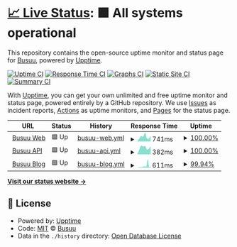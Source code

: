 # [📈 Live Status](https://Busuu.github.io/status): <!--live status--> **🟩 All systems operational**

This repository contains the open-source uptime monitor and status page for [Busuu](https://www.busuu.com), powered by [Upptime](https://github.com/upptime/upptime).

[![Uptime CI](https://github.com/Busuu/status/workflows/Uptime%20CI/badge.svg)](https://github.com/Busuu/status/actions?query=workflow%3A%22Uptime+CI%22)
[![Response Time CI](https://github.com/Busuu/status/workflows/Response%20Time%20CI/badge.svg)](https://github.com/Busuu/status/actions?query=workflow%3A%22Response+Time+CI%22)
[![Graphs CI](https://github.com/Busuu/status/workflows/Graphs%20CI/badge.svg)](https://github.com/Busuu/status/actions?query=workflow%3A%22Graphs+CI%22)
[![Static Site CI](https://github.com/Busuu/status/workflows/Static%20Site%20CI/badge.svg)](https://github.com/Busuu/status/actions?query=workflow%3A%22Static+Site+CI%22)
[![Summary CI](https://github.com/Busuu/status/workflows/Summary%20CI/badge.svg)](https://github.com/Busuu/status/actions?query=workflow%3A%22Summary+CI%22)

With [Upptime](https://upptime.js.org), you can get your own unlimited and free uptime monitor and status page, powered entirely by a GitHub repository. We use [Issues](https://github.com/Busuu/status/issues) as incident reports, [Actions](https://github.com/Busuu/status/actions) as uptime monitors, and [Pages](https://Busuu.github.io/status) for the status page.

<!--start: status pages-->
<!-- This summary is generated by Upptime (https://github.com/upptime/upptime) -->
<!-- Do not edit this manually, your changes will be overwritten -->
<!-- prettier-ignore -->
| URL | Status | History | Response Time | Uptime |
| --- | ------ | ------- | ------------- | ------ |
| <img alt="" src="https://icons.duckduckgo.com/ip3/www.busuu.com.ico" height="13"> [Busuu Web](https://www.busuu.com) | 🟩 Up | [busuu-web.yml](https://github.com/Busuu/status/commits/HEAD/history/busuu-web.yml) | <details><summary><img alt="Response time graph" src="./graphs/busuu-web/response-time-week.png" height="20"> 741ms</summary><br><a href="https://Busuu.github.io/status/history/busuu-web"><img alt="Response time 652" src="https://img.shields.io/endpoint?url=https%3A%2F%2Fraw.githubusercontent.com%2FBusuu%2Fstatus%2FHEAD%2Fapi%2Fbusuu-web%2Fresponse-time.json"></a><br><a href="https://Busuu.github.io/status/history/busuu-web"><img alt="24-hour response time 882" src="https://img.shields.io/endpoint?url=https%3A%2F%2Fraw.githubusercontent.com%2FBusuu%2Fstatus%2FHEAD%2Fapi%2Fbusuu-web%2Fresponse-time-day.json"></a><br><a href="https://Busuu.github.io/status/history/busuu-web"><img alt="7-day response time 741" src="https://img.shields.io/endpoint?url=https%3A%2F%2Fraw.githubusercontent.com%2FBusuu%2Fstatus%2FHEAD%2Fapi%2Fbusuu-web%2Fresponse-time-week.json"></a><br><a href="https://Busuu.github.io/status/history/busuu-web"><img alt="30-day response time 643" src="https://img.shields.io/endpoint?url=https%3A%2F%2Fraw.githubusercontent.com%2FBusuu%2Fstatus%2FHEAD%2Fapi%2Fbusuu-web%2Fresponse-time-month.json"></a><br><a href="https://Busuu.github.io/status/history/busuu-web"><img alt="1-year response time 652" src="https://img.shields.io/endpoint?url=https%3A%2F%2Fraw.githubusercontent.com%2FBusuu%2Fstatus%2FHEAD%2Fapi%2Fbusuu-web%2Fresponse-time-year.json"></a></details> | <details><summary><a href="https://Busuu.github.io/status/history/busuu-web">100.00%</a></summary><a href="https://Busuu.github.io/status/history/busuu-web"><img alt="All-time uptime 99.99%" src="https://img.shields.io/endpoint?url=https%3A%2F%2Fraw.githubusercontent.com%2FBusuu%2Fstatus%2FHEAD%2Fapi%2Fbusuu-web%2Fuptime.json"></a><br><a href="https://Busuu.github.io/status/history/busuu-web"><img alt="24-hour uptime 100.00%" src="https://img.shields.io/endpoint?url=https%3A%2F%2Fraw.githubusercontent.com%2FBusuu%2Fstatus%2FHEAD%2Fapi%2Fbusuu-web%2Fuptime-day.json"></a><br><a href="https://Busuu.github.io/status/history/busuu-web"><img alt="7-day uptime 100.00%" src="https://img.shields.io/endpoint?url=https%3A%2F%2Fraw.githubusercontent.com%2FBusuu%2Fstatus%2FHEAD%2Fapi%2Fbusuu-web%2Fuptime-week.json"></a><br><a href="https://Busuu.github.io/status/history/busuu-web"><img alt="30-day uptime 99.99%" src="https://img.shields.io/endpoint?url=https%3A%2F%2Fraw.githubusercontent.com%2FBusuu%2Fstatus%2FHEAD%2Fapi%2Fbusuu-web%2Fuptime-month.json"></a><br><a href="https://Busuu.github.io/status/history/busuu-web"><img alt="1-year uptime 99.99%" src="https://img.shields.io/endpoint?url=https%3A%2F%2Fraw.githubusercontent.com%2FBusuu%2Fstatus%2FHEAD%2Fapi%2Fbusuu-web%2Fuptime-year.json"></a></details>
| <img alt="" src="https://icons.duckduckgo.com/ip3/api.busuu.com.ico" height="13"> [Busuu API](https://api.busuu.com/api/v2/health) | 🟩 Up | [busuu-api.yml](https://github.com/Busuu/status/commits/HEAD/history/busuu-api.yml) | <details><summary><img alt="Response time graph" src="./graphs/busuu-api/response-time-week.png" height="20"> 382ms</summary><br><a href="https://Busuu.github.io/status/history/busuu-api"><img alt="Response time 368" src="https://img.shields.io/endpoint?url=https%3A%2F%2Fraw.githubusercontent.com%2FBusuu%2Fstatus%2FHEAD%2Fapi%2Fbusuu-api%2Fresponse-time.json"></a><br><a href="https://Busuu.github.io/status/history/busuu-api"><img alt="24-hour response time 451" src="https://img.shields.io/endpoint?url=https%3A%2F%2Fraw.githubusercontent.com%2FBusuu%2Fstatus%2FHEAD%2Fapi%2Fbusuu-api%2Fresponse-time-day.json"></a><br><a href="https://Busuu.github.io/status/history/busuu-api"><img alt="7-day response time 382" src="https://img.shields.io/endpoint?url=https%3A%2F%2Fraw.githubusercontent.com%2FBusuu%2Fstatus%2FHEAD%2Fapi%2Fbusuu-api%2Fresponse-time-week.json"></a><br><a href="https://Busuu.github.io/status/history/busuu-api"><img alt="30-day response time 365" src="https://img.shields.io/endpoint?url=https%3A%2F%2Fraw.githubusercontent.com%2FBusuu%2Fstatus%2FHEAD%2Fapi%2Fbusuu-api%2Fresponse-time-month.json"></a><br><a href="https://Busuu.github.io/status/history/busuu-api"><img alt="1-year response time 368" src="https://img.shields.io/endpoint?url=https%3A%2F%2Fraw.githubusercontent.com%2FBusuu%2Fstatus%2FHEAD%2Fapi%2Fbusuu-api%2Fresponse-time-year.json"></a></details> | <details><summary><a href="https://Busuu.github.io/status/history/busuu-api">100.00%</a></summary><a href="https://Busuu.github.io/status/history/busuu-api"><img alt="All-time uptime 99.99%" src="https://img.shields.io/endpoint?url=https%3A%2F%2Fraw.githubusercontent.com%2FBusuu%2Fstatus%2FHEAD%2Fapi%2Fbusuu-api%2Fuptime.json"></a><br><a href="https://Busuu.github.io/status/history/busuu-api"><img alt="24-hour uptime 100.00%" src="https://img.shields.io/endpoint?url=https%3A%2F%2Fraw.githubusercontent.com%2FBusuu%2Fstatus%2FHEAD%2Fapi%2Fbusuu-api%2Fuptime-day.json"></a><br><a href="https://Busuu.github.io/status/history/busuu-api"><img alt="7-day uptime 100.00%" src="https://img.shields.io/endpoint?url=https%3A%2F%2Fraw.githubusercontent.com%2FBusuu%2Fstatus%2FHEAD%2Fapi%2Fbusuu-api%2Fuptime-week.json"></a><br><a href="https://Busuu.github.io/status/history/busuu-api"><img alt="30-day uptime 100.00%" src="https://img.shields.io/endpoint?url=https%3A%2F%2Fraw.githubusercontent.com%2FBusuu%2Fstatus%2FHEAD%2Fapi%2Fbusuu-api%2Fuptime-month.json"></a><br><a href="https://Busuu.github.io/status/history/busuu-api"><img alt="1-year uptime 99.99%" src="https://img.shields.io/endpoint?url=https%3A%2F%2Fraw.githubusercontent.com%2FBusuu%2Fstatus%2FHEAD%2Fapi%2Fbusuu-api%2Fuptime-year.json"></a></details>
| <img alt="" src="https://icons.duckduckgo.com/ip3/blog.busuu.com.ico" height="13"> [Busuu Blog](https://blog.busuu.com/) | 🟩 Up | [busuu-blog.yml](https://github.com/Busuu/status/commits/HEAD/history/busuu-blog.yml) | <details><summary><img alt="Response time graph" src="./graphs/busuu-blog/response-time-week.png" height="20"> 611ms</summary><br><a href="https://Busuu.github.io/status/history/busuu-blog"><img alt="Response time 651" src="https://img.shields.io/endpoint?url=https%3A%2F%2Fraw.githubusercontent.com%2FBusuu%2Fstatus%2FHEAD%2Fapi%2Fbusuu-blog%2Fresponse-time.json"></a><br><a href="https://Busuu.github.io/status/history/busuu-blog"><img alt="24-hour response time 432" src="https://img.shields.io/endpoint?url=https%3A%2F%2Fraw.githubusercontent.com%2FBusuu%2Fstatus%2FHEAD%2Fapi%2Fbusuu-blog%2Fresponse-time-day.json"></a><br><a href="https://Busuu.github.io/status/history/busuu-blog"><img alt="7-day response time 611" src="https://img.shields.io/endpoint?url=https%3A%2F%2Fraw.githubusercontent.com%2FBusuu%2Fstatus%2FHEAD%2Fapi%2Fbusuu-blog%2Fresponse-time-week.json"></a><br><a href="https://Busuu.github.io/status/history/busuu-blog"><img alt="30-day response time 386" src="https://img.shields.io/endpoint?url=https%3A%2F%2Fraw.githubusercontent.com%2FBusuu%2Fstatus%2FHEAD%2Fapi%2Fbusuu-blog%2Fresponse-time-month.json"></a><br><a href="https://Busuu.github.io/status/history/busuu-blog"><img alt="1-year response time 651" src="https://img.shields.io/endpoint?url=https%3A%2F%2Fraw.githubusercontent.com%2FBusuu%2Fstatus%2FHEAD%2Fapi%2Fbusuu-blog%2Fresponse-time-year.json"></a></details> | <details><summary><a href="https://Busuu.github.io/status/history/busuu-blog">99.94%</a></summary><a href="https://Busuu.github.io/status/history/busuu-blog"><img alt="All-time uptime 93.17%" src="https://img.shields.io/endpoint?url=https%3A%2F%2Fraw.githubusercontent.com%2FBusuu%2Fstatus%2FHEAD%2Fapi%2Fbusuu-blog%2Fuptime.json"></a><br><a href="https://Busuu.github.io/status/history/busuu-blog"><img alt="24-hour uptime 100.00%" src="https://img.shields.io/endpoint?url=https%3A%2F%2Fraw.githubusercontent.com%2FBusuu%2Fstatus%2FHEAD%2Fapi%2Fbusuu-blog%2Fuptime-day.json"></a><br><a href="https://Busuu.github.io/status/history/busuu-blog"><img alt="7-day uptime 99.94%" src="https://img.shields.io/endpoint?url=https%3A%2F%2Fraw.githubusercontent.com%2FBusuu%2Fstatus%2FHEAD%2Fapi%2Fbusuu-blog%2Fuptime-week.json"></a><br><a href="https://Busuu.github.io/status/history/busuu-blog"><img alt="30-day uptime 99.97%" src="https://img.shields.io/endpoint?url=https%3A%2F%2Fraw.githubusercontent.com%2FBusuu%2Fstatus%2FHEAD%2Fapi%2Fbusuu-blog%2Fuptime-month.json"></a><br><a href="https://Busuu.github.io/status/history/busuu-blog"><img alt="1-year uptime 93.17%" src="https://img.shields.io/endpoint?url=https%3A%2F%2Fraw.githubusercontent.com%2FBusuu%2Fstatus%2FHEAD%2Fapi%2Fbusuu-blog%2Fuptime-year.json"></a></details>

<!--end: status pages-->

[**Visit our status website →**](https://Busuu.github.io/status)

## 📄 License

- Powered by: [Upptime](https://github.com/upptime/upptime)
- Code: [MIT](./LICENSE) © [Busuu](https://www.busuu.com)
- Data in the `./history` directory: [Open Database License](https://opendatacommons.org/licenses/odbl/1-0/)
